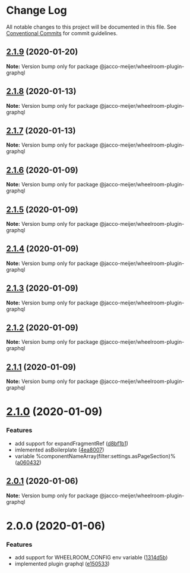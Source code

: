 # Change Log

All notable changes to this project will be documented in this file.
See [Conventional Commits](https://conventionalcommits.org) for commit guidelines.

## [2.1.9](https://github.com/jaccomeijer/wheelroom/compare/@jacco-meijer/wheelroom-plugin-graphql@2.1.8...@jacco-meijer/wheelroom-plugin-graphql@2.1.9) (2020-01-20)

**Note:** Version bump only for package @jacco-meijer/wheelroom-plugin-graphql





## [2.1.8](https://github.com/jaccomeijer/wheelroom/compare/@jacco-meijer/wheelroom-plugin-graphql@2.1.7...@jacco-meijer/wheelroom-plugin-graphql@2.1.8) (2020-01-13)

**Note:** Version bump only for package @jacco-meijer/wheelroom-plugin-graphql





## [2.1.7](https://github.com/jaccomeijer/wheelroom/compare/@jacco-meijer/wheelroom-plugin-graphql@2.1.6...@jacco-meijer/wheelroom-plugin-graphql@2.1.7) (2020-01-13)

**Note:** Version bump only for package @jacco-meijer/wheelroom-plugin-graphql





## [2.1.6](https://github.com/jaccomeijer/wheelroom/compare/@jacco-meijer/wheelroom-plugin-graphql@2.1.5...@jacco-meijer/wheelroom-plugin-graphql@2.1.6) (2020-01-09)

**Note:** Version bump only for package @jacco-meijer/wheelroom-plugin-graphql





## [2.1.5](https://github.com/jaccomeijer/wheelroom/compare/@jacco-meijer/wheelroom-plugin-graphql@2.1.4...@jacco-meijer/wheelroom-plugin-graphql@2.1.5) (2020-01-09)

**Note:** Version bump only for package @jacco-meijer/wheelroom-plugin-graphql





## [2.1.4](https://github.com/jaccomeijer/wheelroom/compare/@jacco-meijer/wheelroom-plugin-graphql@2.1.3...@jacco-meijer/wheelroom-plugin-graphql@2.1.4) (2020-01-09)

**Note:** Version bump only for package @jacco-meijer/wheelroom-plugin-graphql





## [2.1.3](https://github.com/jaccomeijer/wheelroom/compare/@jacco-meijer/wheelroom-plugin-graphql@2.1.2...@jacco-meijer/wheelroom-plugin-graphql@2.1.3) (2020-01-09)

**Note:** Version bump only for package @jacco-meijer/wheelroom-plugin-graphql





## [2.1.2](https://github.com/jaccomeijer/wheelroom/compare/@jacco-meijer/wheelroom-plugin-graphql@2.1.1...@jacco-meijer/wheelroom-plugin-graphql@2.1.2) (2020-01-09)

**Note:** Version bump only for package @jacco-meijer/wheelroom-plugin-graphql





## [2.1.1](https://github.com/jaccomeijer/wheelroom/compare/@jacco-meijer/wheelroom-plugin-graphql@2.1.0...@jacco-meijer/wheelroom-plugin-graphql@2.1.1) (2020-01-09)

**Note:** Version bump only for package @jacco-meijer/wheelroom-plugin-graphql





# [2.1.0](https://github.com/jaccomeijer/wheelroom/compare/@jacco-meijer/wheelroom-plugin-graphql@2.0.1...@jacco-meijer/wheelroom-plugin-graphql@2.1.0) (2020-01-09)


### Features

* add support for expandFragmentRef ([d8bf1b1](https://github.com/jaccomeijer/wheelroom/commit/d8bf1b1))
* imlemented asBoilerplate ([4ea8007](https://github.com/jaccomeijer/wheelroom/commit/4ea8007))
* variable %componentNameArray(filter:settings.asPageSection)% ([a060432](https://github.com/jaccomeijer/wheelroom/commit/a060432))





## [2.0.1](https://github.com/jaccomeijer/wheelroom/compare/@jacco-meijer/wheelroom-plugin-graphql@2.0.0...@jacco-meijer/wheelroom-plugin-graphql@2.0.1) (2020-01-06)

**Note:** Version bump only for package @jacco-meijer/wheelroom-plugin-graphql





# 2.0.0 (2020-01-06)


### Features

* add support for WHEELROOM_CONFIG env variable ([1314d5b](https://github.com/jaccomeijer/wheelroom/commit/1314d5b8a076e87126a51b6fb396d91a3e1eaab5))
* implemented plugin graphql ([e150533](https://github.com/jaccomeijer/wheelroom/commit/e15053382562e2fde4e3a9fc92753bf969ac5cde))
